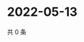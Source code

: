 # 2022-05-13

共 0 条

<!-- BEGIN WEIBO -->
<!-- 最后更新时间 Fri May 13 2022 19:01:13 GMT+0800 (China Standard Time) -->

<!-- END WEIBO -->
